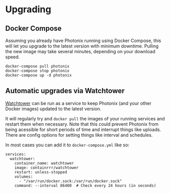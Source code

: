 # Upgrading

## Docker Compose

Assuming you already have Photonix running using Docker Compose, this will let you upgrade to the latest version with minimum downtime. Pulling the new image may take several minutes, depending on your download speed.

```
docker-compose pull photonix
docker-compose stop photonix
docker-compose up -d photonix
```

## Automatic upgrades via Watchtower

[Watchtower](https://containrrr.dev/watchtower/) can be run as a service to keep Photonix (and your other Docker images) updated to the latest version.

It will regularly try and `docker pull` the images of your running services and restart them when necessary. Note that this could prevent Photonix from being acessible for short periods of time and interrupt things like uploads. There are config options for setting things like interval and schedules.

In most cases you can add it to  `docker-compose.yml` like so:

```
services:
  watchtower:
    container_name: watchtower
    image: containrrr/watchtower
    restart: unless-stopped
    volumes:
      - "/var/run/docker.sock:/var/run/docker.sock"
    command: --interval 86400  # Check every 24 hours (in seconds)
```
